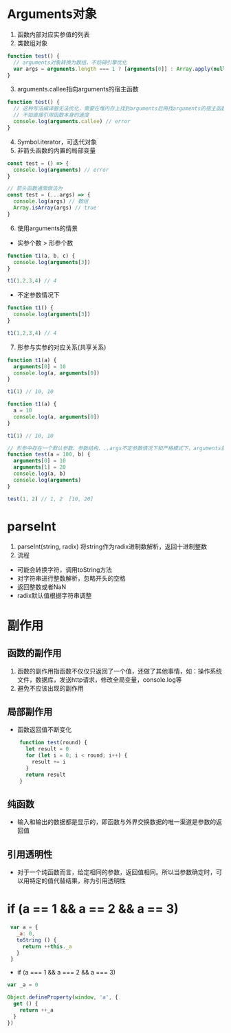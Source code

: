 # Arguments对象
1. 函数内部对应实参值的列表
2. 类数组对象
```javascript
function test() {
  // arguments对象转换为数组，不妨碍引擎优化
  var args = arguments.length === 1 ? [arguments[0]] : Array.apply(null, arguments)
}
```
3. arguments.callee指向arguments的宿主函数
```javascript
function test() {
  // 这种写法编译器无法优化，需要在堆内存上找到arguments后再找arguments的宿主函数
  // 不如直接引用函数本身的速度
  console.log(arguments.callee) // error
}
```
4. Symbol.iterator，可迭代对象
5. 非箭头函数的内置的局部变量
```javascript
const test = () => {
  console.log(arguments) // error
}

// 箭头函数通常做法为
const test = (...args) => {
  console.log(args) // 数组
  Array.isArray(args) // true
}
```
6. 使用arguments的情景
  - 实参个数 > 形参个数
```javascript
function t1(a, b, c) {
  console.log(arguments[3])
}

t1(1,2,3,4) // 4
```
  - 不定参数情况下
```javascript
function t1() {
  console.log(arguments[3])
}

t1(1,2,3,4) // 4
```
7. 形参与实参的对应关系(共享关系)
```javascript
function t1(a) {
  arguments[0] = 10
  console.log(a, arguments[0])
}

t1(1) // 10, 10

function t1(a) {
  a = 10
  console.log(a, arguments[0])
}

t1(1) // 10, 10

// 形参中存在一个默认参数、参数结构、..args不定参数情况下和严格模式下，arguments就会解除形参与实参的对应挂关系
function test(a = 100, b) {
  arguments[0] = 10
  arguments[1] = 20
  console.log(a, b)
  console.log(arguments)
}

test(1, 2) // 1, 2  [10, 20]
```

# parseInt
1. parseInt(string, radix)
   将string作为radix进制数解析，返回十进制整数
2. 流程
  - 可能会转换字符，调用toString方法
  - 对字符串进行整数解析，忽略开头的空格
  - 返回整数或者NaN
  - radix默认值根据字符串调整

# 副作用
## 函数的副作用
1. 函数的副作用指函数不仅仅只返回了一个值，还做了其他事情，如：操作系统文件，数据库，发送http请求，修改全局变量，console.log等
2. 避免不应该出现的副作用
## 局部副作用
- 函数返回值不断变化
```javascript
    function test(round) {
      let result = 0
      for (let i = 0; i < round; i++) {
        result += i
      }
      return result
    }
```
## 纯函数
- 输入和输出的数据都是显示的，即函数与外界交换数据的唯一渠道是参数的返回值
## 引用透明性
- 对于一个纯函数而言，给定相同的参数，返回值相同。所以当参数确定时，可以用特定的值代替结果，称为引用透明性

# if (a == 1 && a == 2 && a == 3)
```javascript
 var a = {
   _a: 0,
   toString () {
     return ++this._a
   }
 }
```
- if (a === 1 && a === 2 && a === 3)
```javascript
var _a = 0

Object.defineProperty(window, 'a', {
  get () {
    return ++_a
  }
})
```

